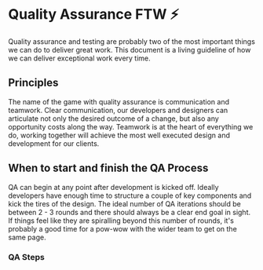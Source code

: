 # Quality Assurance FTW :zap:
Quality assurance and testing are probably two of the most important things we can do to deliver great work. This document is a living guideline of how we can deliver exceptional work every time.

## Principles
The name of the game with quality assurance is communication and teamwork. Clear communication, our developers and designers can articulate not only the desired outcome of a change, but also any opportunity costs along the way. Teamwork is at the heart of everything we do, working together will achieve the most well executed design and development for our clients.

## When to start and finish the QA Process
QA can begin at any point after development is kicked off. Ideally developers have enough time to structure a couple of key components and kick the tires of the design. The ideal number of QA iterations should be between 2 - 3 rounds and there should always be a clear end goal in sight. If things feel like they are spiralling beyond this number of rounds, it's probably a good time for a pow-wow with the wider team to get on the same page.

### QA Steps

